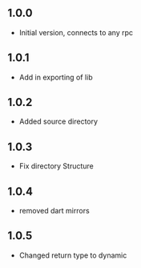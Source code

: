 ## 1.0.0

- Initial version, connects to any rpc

## 1.0.1

- Add in exporting of lib

## 1.0.2

- Added source directory

## 1.0.3

- Fix directory Structure

## 1.0.4

- removed dart mirrors

## 1.0.5

- Changed return type to dynamic

